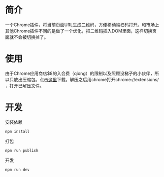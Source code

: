 # 简介

一个Chrome插件，将当前页面URL生成二维码，方便移动端扫码打开。和市场上其他Chrome插件不同的是做了一个优化，把二维码插入DOM里面，这样切换页面就不会被切换掉了。

# 使用

由于Chrome应用商店$8的入会费（qiong）的限制以及照顾没梯子的小伙伴，所以只放出压缩包。点击[这里](https://github.com/lzlu/crx-qrcode/blob/master/qrcode.zip)下载。解压之后用chrome打开chrome://extensions/ ，打开已解压文件。

# 开发

安装依赖

```shell
npm install
```

打包

```shell
npm run publish
```

开发

```shell
npm run dev
```
